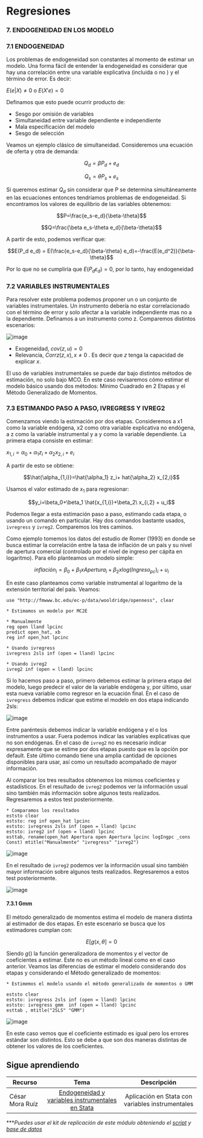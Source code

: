 # Regresiones

### 7. ENDOGENEIDAD EN LOS MODELO

### 7.1 ENDOGENEIDAD

Los problemas de endogeneidad son constantes al momento de estimar un modelo. Una forma fácil de entender la endogeneidad es considerar que hay una correlación entre una variable explicativa (incluida o no ) y el término de error. Es decir:  

$E(e|X) ≠ 0$ o $E(X'e) = 0$


Definamos que esto puede ocurrir producto de:
- Sesgo por omisión de variables
- Simultaneidad entre variable dependiente e independiente
- Mala especificación del modelo
- Sesgo de selección

Veamos un ejemplo clásico de simultaneidad.
Consideremos una ecuación de oferta y otra de demanda:

$$Q_d = \beta P_d + e_d$$


$$Q_s = \theta P_s + e_s$$

Si queremos estimar $Q_d$ sin considerar que P se determina simultáneamente en las ecuaciones entonces tendríamos problemas de endogeneidad. Si encontramos los valores de equilibrio de las variables obtenemos:

$$P=\frac{e_s-e_d}{\beta-\theta}$$


$$Q=\frac{\beta e_s-\theta e_d}{\beta-\theta}$$


A partir de esto, podemos verificar que:


$$E(P_d e_d) = E(\frac{e_s-e_d}{\beta-\theta} e_d)=-\frac{E(e_d^2)}{\beta-\theta}$$


Por lo que no se cumpliría que $E(P_dε_d)=0$,  por lo tanto, hay endogeneidad

### 7.2 VARIABLES INSTRUMENTALES

Para resolver este problema podemos proponer un o un conjunto de variables instrumentales. Un instrumento debería no estar correlacionado con el término de error y solo afectar a la variable independiente mas no a la dependiente. Definamos a un instrumento como z. Comparemos distintos escenarios:

![image](https://user-images.githubusercontent.com/106888200/224232364-8493a449-cff1-49db-bd42-e7bd4540ebb5.png)

- Exogeneidad, $cov(z,u)=0$
- Relevancia, $Corrz(z,x),x≠0$ . Es decir que $z$ tenga la capacidad de explicar $x$.

El uso de variables instrumentales se puede dar bajo distintos métodos de estimación, no solo bajo MCO. En este caso revisaremos cómo estimar el modelo básico usando dos métodos: Mínimo Cuadrado en 2 Etapas y el Método Generalizado de Momentos. 

### 7.3 ESTIMANDO PASO A PASO, IVREGRESS Y IVREG2

Comenzamos viendo la estimación por dos etapas. Consideremos a x1 como la variable endógena, x2 como otra variable explicativa no endógena, a z como la variable instrumental y a y como la variable dependiente. La primera etapa consiste en estimar:

$x_{1,i}=\alpha_0+\alpha_1 z_i +\alpha_2 x_{2,i} + e_i$

A partir de esto se obtiene:

$$\hat{\alpha_{1,i}}=\hat{\alpha_1} z_i+ hat{\alpha_2} x_{2,i}$$

Usamos el valor estimado de $x_1$ para regresionar:

$$y_i=\beta_0+\beta_1 \hat{x_{1,i}}+\beta_2\ x_{i,2} + u_i$$

Podemos llegar a esta estimación paso a paso, estimando cada etapa, o usando un comando en particular. Hay dos comandos bastante usados, `ivregress` y `ivreg2`. Comparemos los tres caminos.

Como ejemplo tomemos los datos del estudio de Romer (1993) en donde se busca estimar la correlación entre la tasa de inflación de un país y su nivel de apertura comercial (controlado por el nivel de ingreso per cápita en logaritmo). Para ello planteamos un modelo simple:

$$inflación_i=\beta_0+\beta_1xApertura_i+ \beta_2 x log(Ingreso_{pc})_i+u_i$$

En este caso planteamos como variable instrumental al logaritmo de la extensión territorial del país. Veamos:

```
use "http://fmwww.bc.edu/ec-p/data/wooldridge/openness", clear

* Estimamos un modelo por MC2E

* Manualmente
reg open lland lpcinc 
predict open_hat, xb
reg inf open_hat lpcinc

* Usando ivregress
ivregress 2sls inf (open = lland) lpcinc

* Usando ivreg2
ivreg2 inf (open = lland) lpcinc
```

Si lo hacemos paso a paso, primero debemos estimar la primera etapa del modelo, luego predecir el valor de la variable endógena y, por último, usar esta nueva variable como regresor en la ecuación final. En el caso de `ivregress` debemos indicar que estime el modelo en dos etapa indicando 2sls:

![image](https://user-images.githubusercontent.com/106888200/224235312-d9b52c15-c06b-43c9-a2d8-19330ee6e275.png)


Entre paréntesis debemos indicar la variable endógena y el o los instrumentos a usar. Fuera podemos indicar las variables explicativas que no son endógenas. En el caso de `ivreg2` no es necesario indicar expresamente que se estime por dos etapas puesto que es la opción por default. Este último comando tiene una amplia cantidad de opciones disponibles para usar, así como un resultado acompañado de mayor información.

Al comparar los tres resultados obtenemos los mismos coeficientes y estadísticos. En el resultado de `ivreg2` podemos ver la información usual sino también más información sobre algunos tests realizados. Regresaremos a estos test posteriormente.

```
* Comparamos los resultados
eststo clear
eststo: reg inf open_hat lpcinc
eststo: ivregress 2sls inf (open = lland) lpcinc
eststo: ivreg2 inf (open = lland) lpcinc
esttab, rename(open_hat Apertura open Apertura lpcinc logIngpc _cons Const) mtitle("Manualmente" "ivregress" "ivreg2")
```

![image](https://user-images.githubusercontent.com/106888200/224235523-e41b71b6-e7a9-4183-be5f-2ed02819aaac.png)


En el resultado de `ivreg2` podemos ver la información usual sino también mayor información sobre algunos tests realizados. Regresaremos a estos test posteriormente.

![image](https://user-images.githubusercontent.com/106888200/224235809-50f7659e-42e7-4496-9245-84032e767f18.png)


#### 7.3.1 Gmm 

El método generalizado de momentos estima el modelo de manera distinta al estimador de dos etapas. En este escenario se busca que los estimadores cumplan con:

$$E[g(x,\theta]=0$$

Siendo $g()$ la función generalizadora de momentos y el vector de coeficientes a estimar. Este no es un método lineal como en el caso anterior. Veamos las diferencias de estimar el modelo considerando dos etapas y considerando el Método generalizado de momentos:

```
* Estimemos el modelo usando el método generalizado de momentos o GMM

eststo clear
eststo: ivregress 2sls inf (open = lland) lpcinc
eststo: ivregress gmm  inf (open = lland) lpcinc
esttab , mtitle("2SLS" "GMM")

```

![image](https://user-images.githubusercontent.com/106888200/224236273-5a3c319c-ea59-4dc5-9642-f078b924fb02.png)

En este caso vemos que el coeficiente estimado es igual pero los errores estándar son distintos. Esto se debe a que son dos maneras distintas de obtener los valores de los coeficientes.

## Sigue aprendiendo
| Recurso  | Tema | Descripción |
| ------------- |:-------------:|:-------------:|
| César Mora Ruíz  | [Endogeneidad y variables instrumentales en Stata](https://www.youtube.com/watch?v=GJLos89fLic&list=PLlyb_Ke0SHbj3hKlN_lUH7F28IoafcSv-&index=5&ab_channel=ProyectaPer%C3%BA-Asesores "Endogeneidad y variables instrumentales en Stata") | Aplicación en Stata con variables instrumentales |


****Puedes usar el kit de replicación de este módulo obteniendo el [script](https://github.com/EconPUCP/Stata/blob/main/_An%C3%A1lisis/Scripts/Modelo%20de%20Regresi%C3%B3n%20lineal/7_endogenoidad.do "script") y [base de datos](https://github.com/EconPUCP/Stata/tree/main/_An%C3%A1lisis/Data/Modelo%20de%20Regresi%C3%B3n%20lineal "base de datos")*

